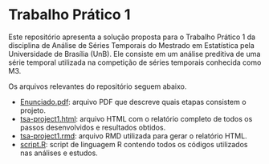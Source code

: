 # Trabalho Prático 1
Este repositório apresenta a solução proposta para o Trabalho Prático 1 da disciplina de Análise de Séries Temporais do Mestrado em Estatística pela Universidade de Brasília (UnB). Ele consiste em um análise preditiva de uma série temporal utilizada na competição de séries temporais conhecida como M3.

Os arquivos relevantes do repositório seguem abaixo.

- [Enunciado.pdf](Enunciado.pdf): arquivo PDF que descreve quais etapas consistem o projeto.
- [tsa-project1.html](tsa-project1.html): arquivo HTML com o relatório completo de todos os passos desenvolvidos e resultados obtidos.
- [tsa-project1.rmd](tsa-project1.rmd): arquivo RMD utilizada para gerar o relatório HTML.
- [script.R](script.R): script de linguagem R contendo todos os códigos utilizados nas análises e estudos.
